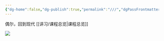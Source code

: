 ```yaml
---
{"dg-home":false,"dg-publish":true,"permalink":"///","dgPassFrontmatter":true}
---
```



偶尔，回到现代
[[讲习/课程总览\|课程总览]]

![](https://pic.imgdb.cn/item/65cdca4d9f345e8d030913ac.png)